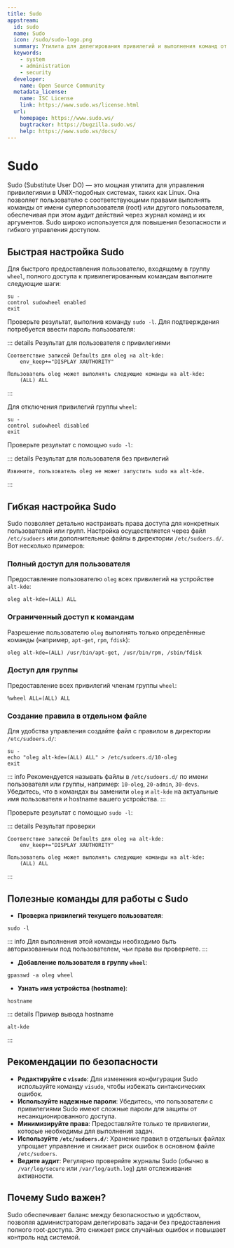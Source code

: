 ```yaml
---
title: Sudo
appstream:
  id: sudo
  name: Sudo
  icon: /sudo/sudo-logo.png
  summary: Утилита для делегирования привилегий и выполнения команд от имени других пользователей
  keywords:
    - system
    - administration
    - security
  developer:
    name: Open Source Community
  metadata_license:
    name: ISC License
    link: https://www.sudo.ws/license.html
  url:
    homepage: https://www.sudo.ws/
    bugtracker: https://bugzilla.sudo.ws/
    help: https://www.sudo.ws/docs/
---
```


# Sudo

Sudo (Substitute User DO) — это мощная утилита для управления привилегиями в UNIX-подобных системах, таких как Linux. Она позволяет пользователю с соответствующими правами выполнять команды от имени суперпользователя (root) или другого пользователя, обеспечивая при этом аудит действий через журнал команд и их аргументов. Sudo широко используется для повышения безопасности и гибкого управления доступом.

## Быстрая настройка Sudo

Для быстрого предоставления пользователю, входящему в группу `wheel`, полного доступа к привилегированным командам выполните следующие шаги:

```shell
su -
control sudowheel enabled
exit
```

Проверьте результат, выполнив команду `sudo -l`. Для подтверждения потребуется ввести пароль пользователя:

::: details Результат для пользователя с привилегиями

```
Соответствие записей Defaults для oleg на alt-kde:
    env_keep+="DISPLAY XAUTHORITY"

Пользователь oleg может выполнять следующие команды на alt-kde:
    (ALL) ALL
```

:::

Для отключения привилегий группы `wheel`:

```shell
su -
control sudowheel disabled
exit
```

Проверьте результат с помощью `sudo -l`:

::: details  Результат для пользователя без привилегий

```
Извините, пользователь oleg не может запустить sudo на alt-kde.
```

:::

## Гибкая настройка Sudo

Sudo позволяет детально настраивать права доступа для конкретных пользователей или групп. Настройка осуществляется через файл `/etc/sudoers` или дополнительные файлы в директории `/etc/sudoers.d/`. Вот несколько примеров:

### Полный доступ для пользователя
Предоставление пользователю `oleg` всех привилегий на устройстве `alt-kde`:

```shell
oleg alt-kde=(ALL) ALL
```

### Ограниченный доступ к командам
Разрешение пользователю `oleg` выполнять только определённые команды (например, `apt-get`, `rpm`, `fdisk`):

```shell
oleg alt-kde=(ALL) /usr/bin/apt-get, /usr/bin/rpm, /sbin/fdisk
```

### Доступ для группы
Предоставление всех привилегий членам группы `wheel`:

```shell
%wheel ALL=(ALL) ALL
```

### Создание правила в отдельном файле
Для удобства управления создайте файл с правилом в директории `/etc/sudoers.d/`:

```shell
su -
echo "oleg alt-kde=(ALL) ALL" > /etc/sudoers.d/10-oleg
exit
```

::: info
Рекомендуется называть файлы в `/etc/sudoers.d/` по имени пользователя или группы, например: `10-oleg`, `20-admin`, `30-devs`. Убедитесь, что в командах вы заменили `oleg` и `alt-kde` на актуальные имя пользователя и hostname вашего устройства.
:::

Проверьте результат с помощью `sudo -l`:

::: details Результат проверки

```
Соответствие записей Defaults для oleg на alt-kde:
    env_keep+="DISPLAY XAUTHORITY"

Пользователь oleg может выполнять следующие команды на alt-kde:
    (ALL) ALL
```

:::

## Полезные команды для работы с Sudo

- **Проверка привилегий текущего пользователя**:

```shell
sudo -l
```

::: info
Для выполнения этой команды необходимо быть авторизованным под пользователем, чьи права вы проверяете.
:::

- **Добавление пользователя в группу `wheel`**:

```shell
gpasswd -a oleg wheel
```

- **Узнать имя устройства (hostname)**:

```shell
hostname
```

::: details Пример вывода hostname

```
alt-kde
```

:::

## Рекомендации по безопасности

- **Редактируйте с `visudo`**: Для изменения конфигурации Sudo используйте команду `visudo`, чтобы избежать синтаксических ошибок.
- **Используйте надежные пароли**: Убедитесь, что пользователи с привилегиями Sudo имеют сложные пароли для защиты от несанкционированного доступа.
- **Минимизируйте права**: Предоставляйте только те привилегии, которые необходимы для выполнения задач.
- **Используйте `/etc/sudoers.d/`**: Хранение правил в отдельных файлах упрощает управление и снижает риск ошибок в основном файле `/etc/sudoers`.
- **Ведите аудит**: Регулярно проверяйте журналы Sudo (обычно в `/var/log/secure` или `/var/log/auth.log`) для отслеживания активности.

## Почему Sudo важен?

Sudo обеспечивает баланс между безопасностью и удобством, позволяя администраторам делегировать задачи без предоставления полного root-доступа. Это снижает риск случайных ошибок и повышает контроль над системой.
